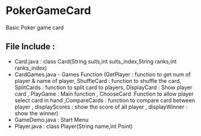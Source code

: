 # PokerGameCard
Basic Poker game card

## File Include :
- Card.java : class Card(String suits,int suits_index,String ranks,int ranks_index)
- CardGames.java - Games Function (GetPlayer : function to get num of player & name of player, ShuffleCard : function to shuffle the card, SplitCards : function to split card to players, DisplayCard : Show player card , PlayGame : Main function , ChooseCard :Function to allow player select card in hand ,CompareCards : function to compare card between player , displayScores : show the score of all player , displayWinner : show the winner)
- GameDemo.java : Start Menu
- Player.java : class Player(String name,int Point)
